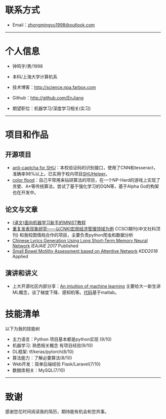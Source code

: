 # 联系方式

- Email：zhongmingyu1998@outlook.com

---

# 个人信息

 - 钟鸣宇/男/1998 
 - 本科/上海大学计算机系 
 - 技术博客：http://science.npa.farbox.com 
 - Github：http://github.com/EnJiang

 - 期望职位：机器学习/深度学习相关(实习)
 <!-- - 期望薪资：税前月薪15k~20k，特别喜欢的公司可例外 -->
 <!-- - 期望城市：北京 -->

---

# 项目和作品

## 开源项目

 - [anti-captcha for SHU](https://github.com/shuopensourcecommunity/anti-captcha.shuosc.org)：本校验证码的识别接口，使用了CNN和tesseract，准确率98%以上。已实用于校内项目[SHUHelper](https://www.shuhelper.cn/)。
 - [color flood](https://github.com/EnJiang/colorFlood)：自己平常用来钻研算法的项目，在一个NP-Hard的游戏上实现了贪婪、A*等传统算法，尝试了基于强化学习的DQN等，基于Alpha Go的构架也在开发中。

## 论文与文章
- [(译文)面向机器学习新手的MNIST教程](http://science.npa.farbox.com/post/tensorflow/-yi-wen-mian-xiang-ji-qi-xue-xi-xin-shou-de-mnistjiao-cheng)
- [重复发表现象研究——以CNKI宏观经济管理领域为例](http://www.cjstp.cn/cjstp/ch/reader/view_abstract.aspx?file_no=201711010905&flag=1) CCSCI期刊(中文社科顶刊) 和我校图情档合作的项目，主要负责python爬虫和数据分析
- [Chinese Lyrics Generation Using Long Short-Term Memory Neural Network](https://link.springer.com/chapter/10.1007/978-3-319-60045-1_43) *IEA/AIE 2017* Published
- [Small Bowel Motility Assessment based on Attentive Network](https://github.com/EnJiang/resume/blob/master/attentive.pdf) *KDD2018* Applied

## 演讲和讲义
- 上大开源社区内部分享：[An intuition of machine learning](https://github.com/EnJiang/resume/blob/master/An%20intuition%20of%20machine%20learning.pdf) 主要给大一新生讲ML概念，谈了梯度下降、感知机等。[代码](https://github.com/EnJiang/resume/blob/master/An%20intuition%20of%20machine%20learning.rar)基于matlab。

# 技能清单
以下为我的技能树
- 主力语言：Python 项目基本都是python实现 (9/10)
- 机器学习: 熟悉相关概念 有项目经验(9/10)
- DL框架: tf/keras/pytorch(8/10)
- 算法能力：了解必要算法(8/10)
- Web开发：简单后端经验 Flask/Laravel(7/10)
- 数据库相关：MySQL(7/10)

---

# 致谢
感谢您花时间阅读我的简历，期待能有机会和您共事。